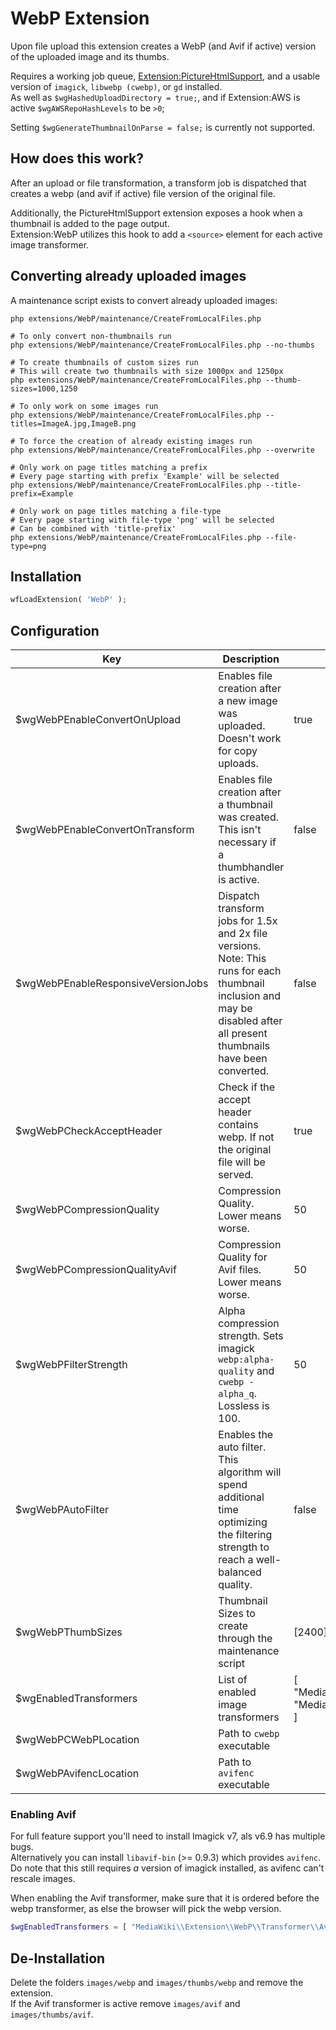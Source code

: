 # WebP Extension
Upon file upload this extension creates a WebP (and Avif if active) version of the uploaded image and its thumbs.

Requires a working job queue, [Extension:PictureHtmlSupport](https://github.com/StarCitizenWiki/mediawiki-extensions-PictureHtmlSupport), and a usable version of `imagick`, `libwebp (cwebp)`, or `gd` installed.  
As well as `$wgHashedUploadDirectory = true;`, and if Extension:AWS is active `$wgAWSRepoHashLevels` to be `>0`;

Setting `$wgGenerateThumbnailOnParse = false;` is currently not supported.

## How does this work?
After an upload or file transformation, a transform job is dispatched that creates a webp (and avif if active) file version of the original file.  

Additionally, the PictureHtmlSupport extension exposes a hook when a thumbnail is added to the page output.  
Extension:WebP utilizes this hook to add a `<source>` element for each active image transformer.

## Converting already uploaded images
A maintenance script exists to convert already uploaded images:
```shell
php extensions/WebP/maintenance/CreateFromLocalFiles.php

# To only convert non-thumbnails run
php extensions/WebP/maintenance/CreateFromLocalFiles.php --no-thumbs

# To create thumbnails of custom sizes run
# This will create two thumbnails with size 1000px and 1250px
php extensions/WebP/maintenance/CreateFromLocalFiles.php --thumb-sizes=1000,1250

# To only work on some images run
php extensions/WebP/maintenance/CreateFromLocalFiles.php --titles=ImageA.jpg,ImageB.png

# To force the creation of already existing images run
php extensions/WebP/maintenance/CreateFromLocalFiles.php --overwrite

# Only work on page titles matching a prefix
# Every page starting with prefix 'Example' will be selected
php extensions/WebP/maintenance/CreateFromLocalFiles.php --title-prefix=Example

# Only work on page titles matching a file-type
# Every page starting with file-type 'png' will be selected
# Can be combined with 'title-prefix'
php extensions/WebP/maintenance/CreateFromLocalFiles.php --file-type=png
```

## Installation

```php
wfLoadExtension( 'WebP' );
```


## Configuration
| Key                                | Description                                                                                                                                                               | Example                                                                                                                    | Default                     |
|------------------------------------|---------------------------------------------------------------------------------------------------------------------------------------------------------------------------|----------------------------------------------------------------------------------------------------------------------------|-----------------------------|
| $wgWebPEnableConvertOnUpload       | Enables file creation after a new image was uploaded. Doesn't work for copy uploads.                                                                                      | true                                                                                                                       | true                        |
| $wgWebPEnableConvertOnTransform    | Enables file creation after a thumbnail was created. This isn't necessary if a thumbhandler is active.                                                                    | false                                                                                                                      | true                        |
| $wgWebPEnableResponsiveVersionJobs | Dispatch transform jobs for 1.5x and 2x file versions. Note: This runs for each thumbnail inclusion and may be disabled after all present thumbnails have been converted. | false                                                                                                                      | true                        |
| $wgWebPCheckAcceptHeader           | Check if the accept header contains webp. If not the original file will be served.                                                                                        | true                                                                                                                       | false                       |
| $wgWebPCompressionQuality          | Compression Quality. Lower means worse.                                                                                                                                   | 50                                                                                                                         | 75                          |
| $wgWebPCompressionQualityAvif      | Compression Quality for Avif files. Lower means worse.                                                                                                                    | 50                                                                                                                         | 30                          |
| $wgWebPFilterStrength              | Alpha compression strength. Sets imagick `webp:alpha-quality` and `cwebp -alpha_q`. Lossless is 100.                                                                      | 50                                                                                                                         | 80                          |
| $wgWebPAutoFilter                  | Enables the auto filter.  This algorithm will spend additional time optimizing the filtering strength to reach a well-balanced quality.                                   | false                                                                                                                      | true                        |
| $wgWebPThumbSizes                  | Thumbnail Sizes to create through the maintenance script                                                                                                                  | [2400]                                                                                                                     | [120, 320, 800, 1200, 1600] |
| $wgEnabledTransformers             | List of enabled image transformers                                                                                                                                        | [ "MediaWiki\\Extension\\WebP\\Transformer\\AvifTransformer", "MediaWiki\\Extension\\WebP\\Transformer\\WebPTransformer" ] | WebP Transformer            |
| $wgWebPCWebPLocation               | Path to `cwebp` executable                                                                                                                                                |                                                                                                                            | /usr/bin/cwebp              |
| $wgWebPAvifencLocation             | Path to `avifenc` executable                                                                                                                                              |                                                                                                                            | /usr/bin/avifenc            |

### Enabling Avif
For full feature support you'll need to install Imagick v7, als v6.9 has multiple bugs.  
Alternatively you can install `libavif-bin` (>= 0.9.3) which provides `avifenc`. Do note that this still requires _a_ version of imagick installed, as avifenc can't rescale images.  

When enabling the Avif transformer, make sure that it is ordered before the webp transformer, as else the browser will pick the webp version.

```php
$wgEnabledTransformers = [ "MediaWiki\\Extension\\WebP\\Transformer\\AvifTransformer", "MediaWiki\\Extension\\WebP\\Transformer\\WebPTransformer" ];
```

## De-Installation
Delete the folders `images/webp` and `images/thumbs/webp` and remove the extension.  
If the Avif transformer is active remove `images/avif` and `images/thumbs/avif`.
